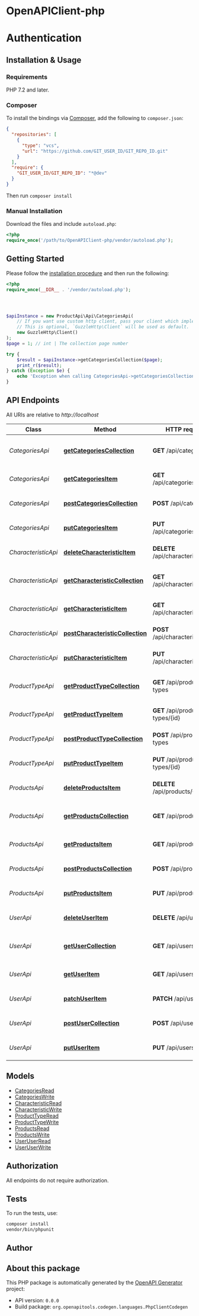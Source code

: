 # OpenAPIClient-php

# Authentication

<!-- ReDoc-Inject: <security-definitions> -->


## Installation & Usage

### Requirements

PHP 7.2 and later.

### Composer

To install the bindings via [Composer](https://getcomposer.org/), add the following to `composer.json`:

```json
{
  "repositories": [
    {
      "type": "vcs",
      "url": "https://github.com/GIT_USER_ID/GIT_REPO_ID.git"
    }
  ],
  "require": {
    "GIT_USER_ID/GIT_REPO_ID": "*@dev"
  }
}
```

Then run `composer install`

### Manual Installation

Download the files and include `autoload.php`:

```php
<?php
require_once('/path/to/OpenAPIClient-php/vendor/autoload.php');
```

## Getting Started

Please follow the [installation procedure](#installation--usage) and then run the following:

```php
<?php
require_once(__DIR__ . '/vendor/autoload.php');




$apiInstance = new ProductApi\Api\CategoriesApi(
    // If you want use custom http client, pass your client which implements `GuzzleHttp\ClientInterface`.
    // This is optional, `GuzzleHttp\Client` will be used as default.
    new GuzzleHttp\Client()
);
$page = 1; // int | The collection page number

try {
    $result = $apiInstance->getCategoriesCollection($page);
    print_r($result);
} catch (Exception $e) {
    echo 'Exception when calling CategoriesApi->getCategoriesCollection: ', $e->getMessage(), PHP_EOL;
}

```

## API Endpoints

All URIs are relative to *http://localhost*

Class | Method | HTTP request | Description
------------ | ------------- | ------------- | -------------
*CategoriesApi* | [**getCategoriesCollection**](docs/Api/CategoriesApi.md#getcategoriescollection) | **GET** /api/categories | Retrieves the collection of Categories resources.
*CategoriesApi* | [**getCategoriesItem**](docs/Api/CategoriesApi.md#getcategoriesitem) | **GET** /api/categories/{id} | Retrieves a Categories resource.
*CategoriesApi* | [**postCategoriesCollection**](docs/Api/CategoriesApi.md#postcategoriescollection) | **POST** /api/categories | Creates a Categories resource.
*CategoriesApi* | [**putCategoriesItem**](docs/Api/CategoriesApi.md#putcategoriesitem) | **PUT** /api/categories/{id} | Replaces the Categories resource.
*CharacteristicApi* | [**deleteCharacteristicItem**](docs/Api/CharacteristicApi.md#deletecharacteristicitem) | **DELETE** /api/characteristics/{id} | Removes the Characteristic resource.
*CharacteristicApi* | [**getCharacteristicCollection**](docs/Api/CharacteristicApi.md#getcharacteristiccollection) | **GET** /api/characteristics | Retrieves the collection of Characteristic resources.
*CharacteristicApi* | [**getCharacteristicItem**](docs/Api/CharacteristicApi.md#getcharacteristicitem) | **GET** /api/characteristics/{id} | Retrieves a Characteristic resource.
*CharacteristicApi* | [**postCharacteristicCollection**](docs/Api/CharacteristicApi.md#postcharacteristiccollection) | **POST** /api/characteristics | Creates a Characteristic resource.
*CharacteristicApi* | [**putCharacteristicItem**](docs/Api/CharacteristicApi.md#putcharacteristicitem) | **PUT** /api/characteristics/{id} | Replaces the Characteristic resource.
*ProductTypeApi* | [**getProductTypeCollection**](docs/Api/ProductTypeApi.md#getproducttypecollection) | **GET** /api/product-types | Retrieves the collection of product-type resources.
*ProductTypeApi* | [**getProductTypeItem**](docs/Api/ProductTypeApi.md#getproducttypeitem) | **GET** /api/product-types/{id} | Retrieves a product-type resource.
*ProductTypeApi* | [**postProductTypeCollection**](docs/Api/ProductTypeApi.md#postproducttypecollection) | **POST** /api/product-types | Creates a product-type resource.
*ProductTypeApi* | [**putProductTypeItem**](docs/Api/ProductTypeApi.md#putproducttypeitem) | **PUT** /api/product-types/{id} | Replaces the product-type resource.
*ProductsApi* | [**deleteProductsItem**](docs/Api/ProductsApi.md#deleteproductsitem) | **DELETE** /api/products/{id} | Removes the products resource.
*ProductsApi* | [**getProductsCollection**](docs/Api/ProductsApi.md#getproductscollection) | **GET** /api/products | Retrieves the collection of products resources.
*ProductsApi* | [**getProductsItem**](docs/Api/ProductsApi.md#getproductsitem) | **GET** /api/products/{id} | Retrieves a products resource.
*ProductsApi* | [**postProductsCollection**](docs/Api/ProductsApi.md#postproductscollection) | **POST** /api/products | Creates a products resource.
*ProductsApi* | [**putProductsItem**](docs/Api/ProductsApi.md#putproductsitem) | **PUT** /api/products/{id} | Replaces the products resource.
*UserApi* | [**deleteUserItem**](docs/Api/UserApi.md#deleteuseritem) | **DELETE** /api/users/{id} | Removes the User resource.
*UserApi* | [**getUserCollection**](docs/Api/UserApi.md#getusercollection) | **GET** /api/users | Retrieves the collection of User resources.
*UserApi* | [**getUserItem**](docs/Api/UserApi.md#getuseritem) | **GET** /api/users/{id} | Retrieves a User resource.
*UserApi* | [**patchUserItem**](docs/Api/UserApi.md#patchuseritem) | **PATCH** /api/users/{id} | Updates the User resource.
*UserApi* | [**postUserCollection**](docs/Api/UserApi.md#postusercollection) | **POST** /api/users | Creates a User resource.
*UserApi* | [**putUserItem**](docs/Api/UserApi.md#putuseritem) | **PUT** /api/users/{id} | Replaces the User resource.

## Models

- [CategoriesRead](docs/Model/CategoriesRead.md)
- [CategoriesWrite](docs/Model/CategoriesWrite.md)
- [CharacteristicRead](docs/Model/CharacteristicRead.md)
- [CharacteristicWrite](docs/Model/CharacteristicWrite.md)
- [ProductTypeRead](docs/Model/ProductTypeRead.md)
- [ProductTypeWrite](docs/Model/ProductTypeWrite.md)
- [ProductsRead](docs/Model/ProductsRead.md)
- [ProductsWrite](docs/Model/ProductsWrite.md)
- [UserUserRead](docs/Model/UserUserRead.md)
- [UserUserWrite](docs/Model/UserUserWrite.md)

## Authorization
All endpoints do not require authorization.
## Tests

To run the tests, use:

```bash
composer install
vendor/bin/phpunit
```

## Author



## About this package

This PHP package is automatically generated by the [OpenAPI Generator](https://openapi-generator.tech) project:

- API version: `0.0.0`
- Build package: `org.openapitools.codegen.languages.PhpClientCodegen`

